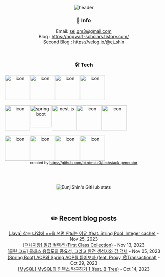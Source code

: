 <div align="center">

![header](https://capsule-render.vercel.app/api?type=waving&color=0:e0c3fc,100:a6c1ee&height=300&section=header&text=Woody's%20github&fontSize=90&fontColor=FFFFFF)

 ### 🌱 Info 
Email: sej.gm3@gmail.com </br>
Blog : https://hogwart-scholars.tistory.com/ </br>
Second Blog : https://velog.io/@ej_shin 

</br>

### 🛠 Tech 
<p align="center">
<div style="display: flex; align-items: flex-start;">
<img src="https://techstack-generator.vercel.app/java-icon.svg" alt="icon" width="80" height="80" />
<img src="https://techstack-generator.vercel.app/js-icon.svg" alt="icon" width="80" height="80" />
<img src="https://techstack-generator.vercel.app/ts-icon.svg" alt="icon" width="80" height="80" />
<img src="https://techstack-generator.vercel.app/python-icon.svg" alt="icon" width="80" height="80" />
</div> </br>
<div style="display: flex; align-items: flex-start;">
<img src="https://techstack-generator.vercel.app/restapi-icon.svg" alt="icon" width="80" height="80" />
<img src="https://user-images.githubusercontent.com/38103085/181780616-1a299b1f-990a-468b-b708-dec753ba7851.png" alt="spring-boot" wide="70" height="70">
<img src="https://user-images.githubusercontent.com/38103085/201467463-63243cca-c2b4-4fef-8370-1e9327c50c84.svg" alt= "nest-js" wide="80" height="80">
<img src="https://techstack-generator.vercel.app/django-icon.svg" alt="icon" width="80" height="80" />
<img src="https://techstack-generator.vercel.app/graphql-icon.svg" alt="icon" width="80" height="80" />
</div> </br>
<div style="display: flex; align-items: flex-start;">
<img src="https://techstack-generator.vercel.app/mysql-icon.svg" alt="icon" width="80" height="80" />
<img src="https://techstack-generator.vercel.app/aws-icon.svg" alt="icon" width="80" height="80" />
<img src="https://techstack-generator.vercel.app/docker-icon.svg" alt="icon" width="80" height="80" />
<img src="https://techstack-generator.vercel.app/github-icon.svg" alt="icon" width="80" height="80" />
</div>
<sub>created by <a href="https://github.com/qkrdmstlr3/techstack-generator" target="_blank">https://github.com/qkrdmstlr3/techstack-generator</a>
</sub>  
</p>

</br></br>

![EunjiShin's GitHub stats](https://github-readme-stats.vercel.app/api?username=EunjiShin&show_icons=true&theme=buefy)

</br></br>

## ✏️ Recent blog posts

[[Java] 참조 타입에 ==을 쓰면 안되는 이유 (feat. String Pool, Integer cache)](https://hogwart-scholars.tistory.com/entry/Java-%EC%B0%B8%EC%A1%B0-%ED%83%80%EC%9E%85%EC%97%90-%EC%9D%84-%EC%93%B0%EB%A9%B4-%EC%95%88%EB%90%98%EB%8A%94-%EC%9D%B4%EC%9C%A0-feat-String-Pool-Integer-cache) - Nov 25, 2023<br>
[[객체지향] 일급 컬렉션 (First Class Collection)](https://hogwart-scholars.tistory.com/entry/Java-%EC%9D%BC%EA%B8%89-%EC%BB%AC%EB%A0%89%EC%85%98-First-Class-Collection) - Nov 13, 2023<br>
[[클린 코드] 클래스 응집도의 중요성, 그리고 완전 생성자와 값 객체](https://hogwart-scholars.tistory.com/entry/%ED%81%B4%EB%A6%B0-%EC%BD%94%EB%93%9C-%EC%99%84%EC%A0%84-%EC%83%9D%EC%84%B1%EC%9E%90%EC%99%80-%EA%B0%92-%EA%B0%9D%EC%B2%B4%EB%A1%9C-%EC%95%88%EC%A0%84%ED%95%98%EA%B2%8C-%ED%81%B4%EB%9E%98%EC%8A%A4-%EA%B4%80%EB%A6%AC%ED%95%98%EA%B8%B0) - Nov 05, 2023<br>
[[Spring Boot] AOP와 Spring AOP를 뜯어보자 (feat. Proxy, @Transactional)](https://hogwart-scholars.tistory.com/entry/Spring-Boot-AOP%EC%99%80-Spring-AOP%EB%A5%BC-%EB%9C%AF%EC%96%B4%EB%B3%B4%EC%9E%90-feat-Proxy) - Oct 29, 2023<br>
[[MySQL] MySQL의 인덱스 탐구하기 1 (feat. B-Tree)](https://hogwart-scholars.tistory.com/entry/MySQL-MySQL%EC%9D%98-%EC%9D%B8%EB%8D%B1%EC%8A%A4-%ED%83%90%EA%B5%AC%ED%95%98%EA%B8%B0-1-feat-B-Tree) - Oct 14, 2023<br>
